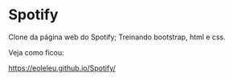 # Spotify
 Clone da página web do Spotify; Treinando bootstrap, html e css.
 
 Veja como ficou:
 
 https://eoleleu.github.io/Spotify/
